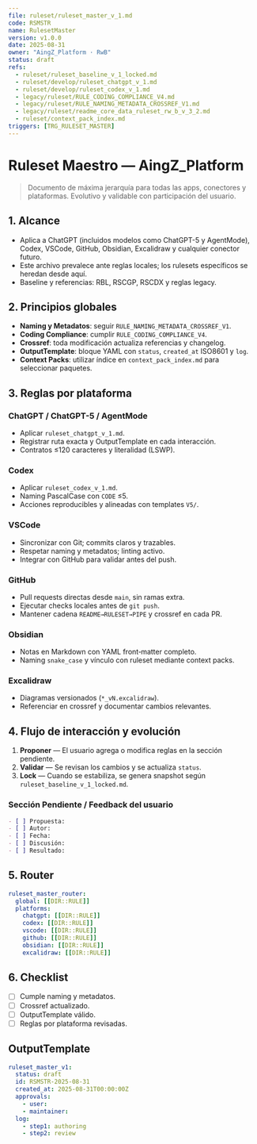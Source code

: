 ```yaml
---
file: ruleset/ruleset_master_v_1.md
code: RSMSTR
name: RulesetMaster
version: v1.0.0
date: 2025-08-31
owner: "AingZ_Platform · RwB"
status: draft
refs:
  - ruleset/ruleset_baseline_v_1_locked.md
  - ruleset/develop/ruleset_chatgpt_v_1.md
  - ruleset/develop/ruleset_codex_v_1.md
  - legacy/ruleset/RULE_CODING_COMPLIANCE_V4.md
  - legacy/ruleset/RULE_NAMING_METADATA_CROSSREF_V1.md
  - legacy/ruleset/readme_core_data_ruleset_rw_b_v_3_2.md
  - ruleset/context_pack_index.md
triggers: [TRG_RULESET_MASTER]
---
```


# Ruleset Maestro — AingZ_Platform

> Documento de máxima jerarquía para todas las apps, conectores y plataformas. Evolutivo y validable con participación del usuario.

## 1. Alcance

 - Aplica a ChatGPT (incluidos modelos como ChatGPT-5 y AgentMode), Codex, VSCode, GitHub, Obsidian, Excalidraw y cualquier conector futuro.
- Este archivo prevalece ante reglas locales; los rulesets específicos se heredan desde aquí.
- Baseline y referencias: RBL, RSCGP, RSCDX y reglas legacy.

## 2. Principios globales

- **Naming y Metadatos**: seguir `RULE_NAMING_METADATA_CROSSREF_V1`.
- **Coding Compliance**: cumplir `RULE_CODING_COMPLIANCE_V4`.
- **Crossref**: toda modificación actualiza referencias y changelog.
- **OutputTemplate**: bloque YAML con `status`, `created_at` ISO8601 y `log`.
- **Context Packs**: utilizar índice en `context_pack_index.md` para seleccionar paquetes.

## 3. Reglas por plataforma

### ChatGPT / ChatGPT-5 / AgentMode
- Aplicar `ruleset_chatgpt_v_1.md`.
- Registrar ruta exacta y OutputTemplate en cada interacción.
- Contratos ≤120 caracteres y literalidad (LSWP).

### Codex
- Aplicar `ruleset_codex_v_1.md`.
- Naming PascalCase con `CODE` ≤5.
- Acciones reproducibles y alineadas con templates `V5/`.

### VSCode
- Sincronizar con Git; commits claros y trazables.
- Respetar naming y metadatos; linting activo.
- Integrar con GitHub para validar antes del push.

### GitHub
- Pull requests directas desde `main`, sin ramas extra.
- Ejecutar checks locales antes de `git push`.
- Mantener cadena `README→RULESET→PIPE` y crossref en cada PR.

### Obsidian
- Notas en Markdown con YAML front‑matter completo.
- Naming `snake_case` y vínculo con ruleset mediante context packs.

### Excalidraw
- Diagramas versionados (`*_vN.excalidraw`).
- Referenciar en crossref y documentar cambios relevantes.

## 4. Flujo de interacción y evolución

1. **Proponer** — El usuario agrega o modifica reglas en la sección pendiente.
2. **Validar** — Se revisan los cambios y se actualiza `status`.
3. **Lock** — Cuando se estabiliza, se genera snapshot según `ruleset_baseline_v_1_locked.md`.

### Sección Pendiente / Feedback del usuario

```markdown
- [ ] Propuesta:
- [ ] Autor:
- [ ] Fecha:
- [ ] Discusión:
- [ ] Resultado:
```

## 5. Router

```yaml
ruleset_master_router:
  global: [[DIR::RULE]]
  platforms:
    chatgpt: [[DIR::RULE]]
    codex: [[DIR::RULE]]
    vscode: [[DIR::RULE]]
    github: [[DIR::RULE]]
    obsidian: [[DIR::RULE]]
    excalidraw: [[DIR::RULE]]
```

## 6. Checklist

- [ ] Cumple naming y metadatos.
- [ ] Crossref actualizado.
- [ ] OutputTemplate válido.
- [ ] Reglas por plataforma revisadas.

## OutputTemplate

```yaml
ruleset_master_v1:
  status: draft
  id: RSMSTR-2025-08-31
  created_at: 2025-08-31T00:00:00Z
  approvals:
    - user:
    - maintainer:
  log:
    - step1: authoring
    - step2: review
```
